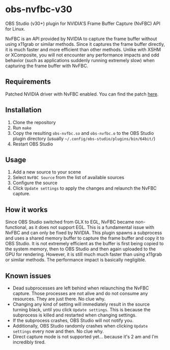 # obs-nvfbc-v30
OBS Studio (v30+) plugin for NVIDIA'S Frame Buffer Capture (NvFBC) API for Linux.

NvFBC is an API provided by NVIDIA to capture the frame buffer without using x11grab or similar methods. Since it captures the frame buffer directly, it is much faster and more efficient than other methods. Unlike with XSHM or XComposite, you will not encounter any performance impacts and odd behavior (such as applications suddenly running extremely slow) when capturing the frame buffer with NvFBC.

## Requirements
Patched NVIDIA driver with NvFBC enabled. You can find the patch [here](https://github.com/keylase/nvidia-patch).

## Installation
1. Clone the repository
2. Run `make`
3. Copy the resulting `obs-nvfbc.so` and `obs-nvfbc.o` to the OBS Studio plugin directory (usually `~/.config/obs-studio/plugins/bin/64bit/`)
4. Restart OBS Studio

## Usage
1. Add a new source to your scene
2. Select `NvFBC Source` from the list of available sources
3. Configure the source
4. Click `Update settings` to apply the changes and relaunch the NvFBC capture.

## How it works
Since OBS Studio switched from GLX to EGL, NvFBC became non-functional, as it does not support EGL. This is a fundamental issue with NvFBC and can only be fixed by NVIDIA. This plugin spawns a subprocess and uses a shared memory buffer to capture the frame buffer and copy it to OBS Studio. It is not extremely efficient as the buffer is first being copied to the system memory, then to OBS Studio and then again uploaded to the GPU for rendering. However, it is still much much faster than using x11grab or similar methods. The performance impact is basically negligible.

## Known issues
- Dead subprocesses are left behind when relaunching the NvFBC capture. Those processes are not alive and do not consume any resources. They are just there. No clue why.
- Changing any kind of setting will immediately result in the source turning black, until you click `Update settings`. This is because the subprocess is killed and restarted when changing settings.
- If the subprocess crashes, OBS Studio will not notify you.
- Additionally, OBS Studio randomly crashes when clicking `Update settings` every now and then. No clue why.
- Direct capture mode is not supported yet... because it's 2 am and I'm incredibly tired.
